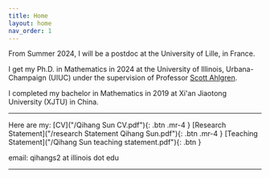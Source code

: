 ```yaml
---
title: Home
layout: home
nav_order: 1
---
```


From Summer 2024, I will be a postdoc at the University of Lille, in France. 

I get my Ph.D. in Mathematics in 2024 at the University of Illinois, Urbana-Champaign (UIUC) under the supervision of Professor [Scott Ahlgren]. 

I completed my bachelor in Mathematics in 2019 at Xi'an Jiaotong University (XJTU) in China. 

----

Here are my: [CV]("/Qihang Sun CV.pdf"){: .btn .mr-4 }
[Research Statement]("/research Statement Qihang Sun.pdf"){: .btn .mr-4 }
[Teaching Statement]("/Qihang Sun teaching statement.pdf"){: .btn }


email: qihangs2 at illinois dot edu

----

[Scott Ahlgren]: https://scottahlgren.web.illinois.edu/

